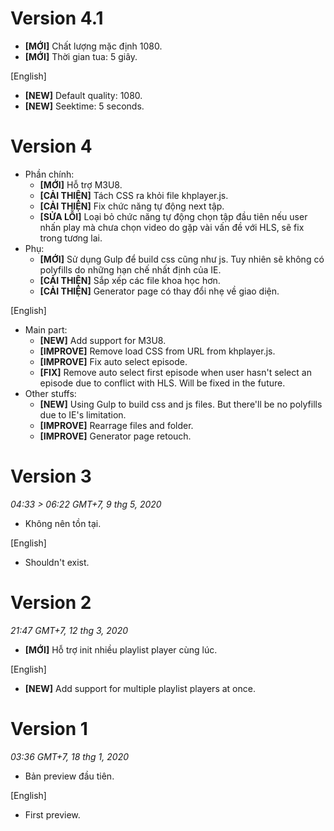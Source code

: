 # Version 4.1
- **[MỚI]** Chất lượng mặc định 1080.
- **[MỚI]** Thời gian tua: 5 giây.

[English]
- **[NEW]** Default quality: 1080.
- **[NEW]** Seektime: 5 seconds.

# Version 4
- Phần chính:
	- **[MỚI]** Hỗ trợ M3U8.
	- **[CẢI THIỆN]** Tách CSS ra khỏi file khplayer.js.
	- **[CẢI THIỆN]** Fix chức năng tự động next tập.
  - **[SỬA LỖI]** Loại bỏ chức năng tự động chọn tập đầu tiên nếu user nhấn play mà chưa chọn video do gặp vài vấn đề với HLS, sẽ fix trong tương lai.
- Phụ:
	- **[MỚI]** Sử dụng Gulp để build css cũng như js. Tuy nhiên sẽ không có polyfills do những hạn chế nhất định của IE.
	- **[CẢI THIỆN]** Sắp xếp các file khoa học hơn.
	- **[CẢI THIỆN]** Generator page có thay đổi nhẹ về giao diện.

[English]
- Main part:
  - **[NEW]** Add support for M3U8.
  - **[IMPROVE]** Remove load CSS from URL from khplayer.js.
  - **[IMPROVE]** Fix auto select episode.
  - **[FIX]** Remove auto select first episode when user hasn't select an episode due to conflict with HLS. Will be fixed in the future.
- Other stuffs:
  - **[NEW]** Using Gulp to build css and js files. But there'll be no polyfills due to IE's limitation.
  - **[IMPROVE]** Rearrage files and folder.
  - **[IMPROVE]** Generator page retouch.

# Version 3
*04:33 > 06:22 GMT+7, 9 thg 5, 2020*
- Không nên tồn tại.

[English]
- Shouldn't exist.

# Version 2
*21:47 GMT+7, 12 thg 3, 2020*
- **[MỚI]** Hỗ trợ init nhiều playlist player cùng lúc.

[English]
- **[NEW]** Add support for multiple playlist players at once.

# Version 1
*03:36 GMT+7, 18 thg 1, 2020*

- Bản preview đầu tiên.

[English]
- First preview.